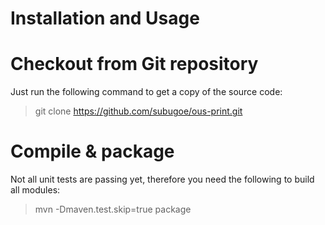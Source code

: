 Installation and Usage
======================

# Checkout from Git repository

Just run the following command to get a copy of the source code:
> git clone https://github.com/subugoe/ous-print.git

# Compile & package
Not all unit tests are passing yet, therefore you need the following to build all modules:
> mvn -Dmaven.test.skip=true package


